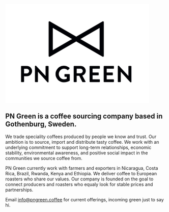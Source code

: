 
<img align="center" src="pngreen.png" />


## PN Green is a coffee sourcing company based in Gothenburg, Sweden. 

We trade speciality coffees produced by people we know and trust. Our ambition is to source, import and distribute tasty coffee. We work with an underlying commitment to support long-term relationships, economic stability, environmental awareness, and positive social impact in the communities we source coffee from.

PN Green currently work with farmers and exporters in Nicaragua, Costa Rica, Brazil, Rwanda, Kenya and Ethiopia. We deliver coffee to European roasters who share our values. Our company is founded on the goal to connect producers and roasters who equaly look for stable prices and partnerships. 

Email <a href="mailto:info@pngreen.coffee">info@pngreen.coffee</a> for current offerings, incoming green just to say hi. 
